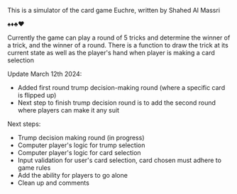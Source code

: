 This is a simulator of the card game Euchre, written by Shahed Al Massri

♠️♦️♣️♥️

Currently the game can play a round of 5 tricks and determine the winner of a trick, and the winner of a round.
There is a function to draw the trick at its current state as well as the player's hand when player is making a card selection

Update March 12th 2024:
- Added first round trump decision-making round (where a specific card is flipped up)
- Next step to finish trump decision round is to add the second round where players can make it any suit

Next steps:
- Trump decision making round (in progress)
- Computer player's logic for trump selection
- Computer player's logic for card selection
- Input validation for user's card selection, card chosen must adhere to game rules
- Add the ability for players to go alone 
- Clean up and comments
